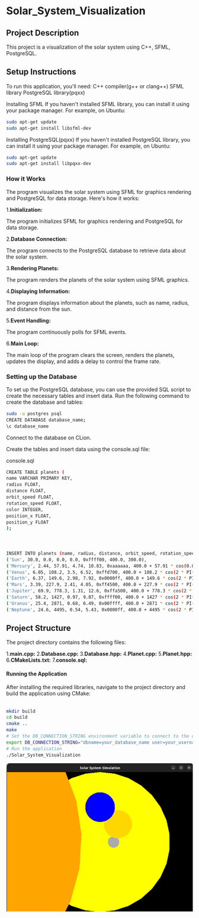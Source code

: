 # Solar_System_Visualization


## Project Description
This project is a visualization of the solar system using C++, SFML, PostgreSQL.

## Setup Instructions
To run this application, you'll need:
C++ compiler(g++ or clang++)
SFML library
PostgreSQL library(pqxx)

Installing SFML
If you haven't installed SFML library, you can install it using your package manager. For example, on Ubuntu:
```bash
sudo apt-get update
sudo apt-get install libsfml-dev
```

Installing PostgreSQL(pqxx)
If you haven't installed PostgreSQL library, you can install it using your package manager. For example, on Ubuntu:
```bash
sudo apt-get update
sudo apt-get install libpqxx-dev
```

### How it Works
The program visualizes the solar system using SFML for graphics rendering and PostgreSQL for data storage. Here's how it works:

1.**Initialization:**

The program initializes SFML for graphics rendering and PostgreSQL for data storage.

2.**Database Connection:**

The program connects to the PostgreSQL database to retrieve data about the solar system.

3.**Rendering Planets:**

The program renders the planets of the solar system using SFML graphics.

4.**Displaying Information:**

The program displays information about the planets, such as name, radius, and distance from the sun.

5.**Event Handling:**

The program continuously polls for SFML events.

6.**Main Loop:**

The main loop of the program clears the screen, renders the planets, updates the display, and adds a delay to control the frame rate.

### Setting up the Database
To set up the PostgreSQL database, you can use the provided SQL script to create the necessary tables and insert data. Run the following command to create the database and tables:
```bash
sudo -u postgres psql
CREATE DATABASE database_name;
\c database_name
```

Connect to the database on CLion.

Create the tables and insert data using the console.sql file:

console.sql
```bash
CREATE TABLE planets (
name VARCHAR PRIMARY KEY,
radius FLOAT,
distance FLOAT,
orbit_speed FLOAT,
rotation_speed FLOAT,
color INTEGER,
position_x FLOAT,
position_y FLOAT
);



INSERT INTO planets (name, radius, distance, orbit_speed, rotation_speed, color, position_x, position_y) VALUES
('Sun', 30.0, 0.0, 0.0, 0.0, 0xffff00, 400.0, 300.0),
('Mercury', 2.44, 57.91, 4.74, 10.83, 0xaaaaaa, 400.0 + 57.91 * cos(0.0), 300.0 - 57.91 * sin(0.0)),
('Venus', 6.05, 108.2, 3.5, 6.52, 0xffd700, 400.0 + 108.2 * cos(2 * PI() / 8 * 1), 300.0 - 108.2 * sin(2 * PI() / 8 * 1)),
('Earth', 6.37, 149.6, 2.98, 7.92, 0x0000ff, 400.0 + 149.6 * cos(2 * PI() / 8 * 2), 300.0 - 149.6 * sin(2 * PI() / 8 * 2)),
('Mars', 3.39, 227.9, 2.41, 4.05, 0xff4500, 400.0 + 227.9 * cos(2 * PI() / 8 * 3), 300.0 - 227.9 * sin(2 * PI() / 8 * 3)),
('Jupiter', 69.9, 778.3, 1.31, 12.6, 0xffa500, 400.0 + 778.3 * cos(2 * PI() / 8 * 4), 300.0 - 778.3 * sin(2 * PI() / 8 * 4)),
('Saturn', 58.2, 1427, 0.97, 9.87, 0xffff00, 400.0 + 1427 * cos(2 * PI() / 8 * 5), 300.0 - 1427 * sin(2 * PI() / 8 * 5)),
('Uranus', 25.4, 2871, 0.68, 6.49, 0x00ffff, 400.0 + 2871 * cos(2 * PI() / 8 * 6), 300.0 - 2871 * sin(2 * PI() / 8 * 6)),
('Neptune', 24.6, 4495, 0.54, 5.43, 0x0000ff, 400.0 + 4495 * cos(2 * PI() / 8 * 7), 300.0 - 4495 * sin(2 * PI() / 8 * 7));

```

## Project Structure
The project directory contains the following files:

1.**main.cpp:**
2.**Database.cpp:**
3.**Database.hpp:**
4.**Planet.cpp:**
5.**Planet.hpp:**
6.**CMakeLists.txt:**
7.**console.sql:**

#### Running the Application

After installing the required libraries, navigate to the project directory and build the application using CMake:
```bash

mkdir build
cd build
cmake ..
make
# Set the DB_CONNECTION_STRING environment variable to connect to the database
export DB_CONNECTION_STRING="dbname=your_database_name user=your_username password=your_password hostaddr=your_hostaddress port=your_port_number" 
# Run the application
./Solar_System_Visualization
```
![pic1](./pics/pic1.png) 










